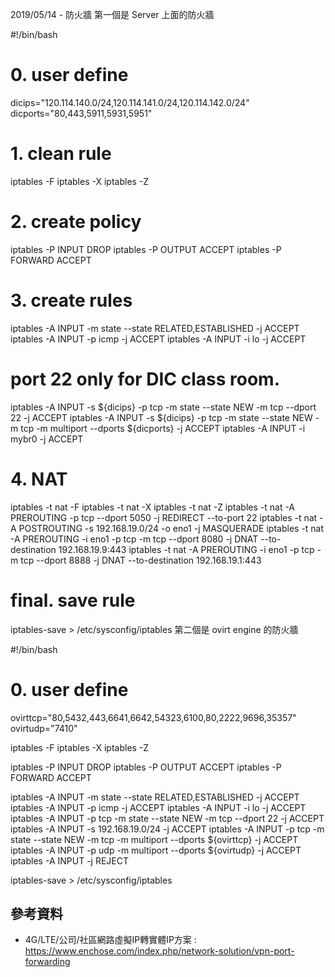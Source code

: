2019/05/14 - 防火牆
第一個是 Server 上面的防火牆

#!/bin/bash

# 0. user define
dicips="120.114.140.0/24,120.114.141.0/24,120.114.142.0/24"
dicports="80,443,5911,5931,5951"

# 1. clean rule
iptables -F
iptables -X
iptables -Z

# 2. create policy
iptables -P INPUT DROP
iptables -P OUTPUT ACCEPT
iptables -P FORWARD ACCEPT

# 3. create rules
iptables -A INPUT -m state --state RELATED,ESTABLISHED -j ACCEPT
iptables -A INPUT -p icmp -j ACCEPT
iptables -A INPUT -i lo -j ACCEPT
# port 22 only for DIC class room.
iptables -A INPUT -s ${dicips} -p tcp -m state --state NEW -m tcp --dport 22 -j ACCEPT
iptables -A INPUT -s ${dicips} -p tcp -m state --state NEW -m tcp -m multiport --dports ${dicports} -j ACCEPT
iptables -A INPUT -i mybr0 -j ACCEPT

# 4. NAT
iptables -t nat -F
iptables -t nat -X
iptables -t nat -Z
iptables -t nat -A PREROUTING -p tcp --dport 5050 -j REDIRECT --to-port 22
iptables -t nat -A POSTROUTING -s 192.168.19.0/24 -o eno1 -j MASQUERADE
iptables -t nat -A PREROUTING -i eno1 -p tcp -m tcp --dport 8080 -j DNAT --to-destination 192.168.19.9:443
iptables -t nat -A PREROUTING -i eno1 -p tcp -m tcp --dport 8888 -j DNAT --to-destination 192.168.19.1:443

# final. save rule
iptables-save > /etc/sysconfig/iptables
第二個是 ovirt engine 的防火牆

#!/bin/bash

# 0. user define
ovirttcp="80,5432,443,6641,6642,54323,6100,80,2222,9696,35357"
ovirtudp="7410"

iptables -F
iptables -X
iptables -Z

iptables -P INPUT DROP
iptables -P OUTPUT ACCEPT
iptables -P FORWARD ACCEPT

iptables -A INPUT -m state --state RELATED,ESTABLISHED -j ACCEPT
iptables -A INPUT -p icmp -j ACCEPT
iptables -A INPUT -i lo -j ACCEPT
iptables -A INPUT -p tcp -m state --state NEW -m tcp --dport 22 -j ACCEPT
iptables -A INPUT -s 192.168.19.0/24 -j ACCEPT
iptables -A INPUT -p tcp -m state --state NEW -m tcp -m multiport --dports ${ovirttcp} -j ACCEPT
iptables -A INPUT -p udp                             -m multiport --dports ${ovirtudp} -j ACCEPT
iptables -A INPUT -j REJECT

iptables-save > /etc/sysconfig/iptables

## 參考資料
- 4G/LTE/公司/社區網路虛擬IP轉實體IP方案 : https://www.enchose.com/index.php/network-solution/vpn-port-forwarding


